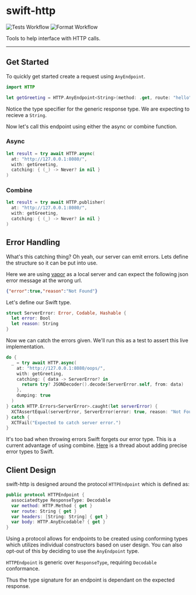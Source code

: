 # swift-http

![Tests Workflow](https://github.com/JacksonUtsch/swift-http/actions/workflows/tests.yml/badge.svg)
![Format Workflow](https://github.com/JacksonUtsch/swift-http/actions/workflows/format.yml/badge.svg)

Tools to help interface with HTTP calls.

---

## Get Started

To quickly get started create a request using `AnyEndpoint`.

```swift
import HTTP

let getGreeting = HTTP.AnyEndpoint<String>(method: .get, route: "hello")
```

Notice the type specifier for the generic response type. We are expecting to recieve a `String`.

Now let's call this endpoint using either the async or combine function.

### Async
```swift
let result = try await HTTP.async(
  at: "http://127.0.0.1:8080/",
  with: getGreeting,
  catching: { (_) -> Never? in nil }
)
```

### Combine
```swift
let result = try await HTTP.publisher(
  at: "http://127.0.0.1:8080/",
  with: getGreeting,
  catching: { (_) -> Never? in nil }
)
```

## Error Handling
What's this catching thing? Oh yeah, our server can emit errors. Lets define the structure so it can be put into use.

Here we are using [vapor](https://github.com/vapor/vapor) as a local server and can expect the following json error message at the wrong url.

```json
{"error":true,"reason":"Not Found"}
```

Let's define our Swift type.

```swift
struct ServerError: Error, Codable, Hashable {
  let error: Bool
  let reason: String
}
```

Now we can catch the errors given. We'll run this as a test to assert this live implementation.

```swift
do {
  _ = try await HTTP.async(
    at: "http://127.0.0.1:8080/oops/",
    with: getGreeting,
    catching: { data -> ServerError? in
      return try? JSONDecoder().decode(ServerError.self, from: data)
    },
    dumping: true
  )
} catch HTTP.Errors<ServerError>.caught(let serverError) {
  XCTAssertEqual(serverError, ServerError(error: true, reason: "Not Found"))
} catch {
  XCTFail("Expected to catch server error.")
}
```

It's too bad when throwing errors Swift forgets our error type. This is a current advantage of using combine. [Here](https://forums.swift.org/t/precise-error-typing-in-swift/52045) is a thread about adding precise error types to Swift.

## Client Design
swift-http is designed around the protocol `HTTPEndpoint` which is defined as:
```swift
public protocol HTTPEndpoint {
  associatedtype ResponseType: Decodable
  var method: HTTP.Method { get }
  var route: String { get }
  var headers: [String: String] { get }
  var body: HTTP.AnyEncodable? { get }
}
```

Using a protocol allows for endpoints to be created using conforming types which utilizes individual constructors based on user design. You can also opt-out of this by deciding to use the `AnyEndpoint` type.

`HTTPEndpoint` is generic over `ResponseType`, requiring `Decodable` conformance.

Thus the type signature for an endpoint is dependant on the expected response.
